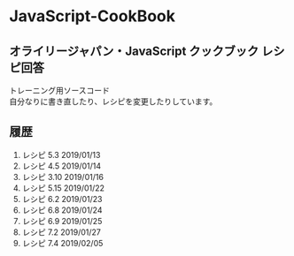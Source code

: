 # JavaScript-CookBook

## オライリージャパン・JavaScript クックブック レシピ回答

トレーニング用ソースコード  
自分なりに書き直したり、レシピを変更したりしています。

## 履歴

1. レシピ 5.3 2019/01/13
2. レシピ 4.5 2019/01/14
3. レシピ 3.10 2019/01/16
4. レシピ 5.15 2019/01/22
5. レシピ 6.2 2019/01/23
6. レシピ 6.8 2019/01/24
7. レシピ 6.9 2019/01/25
8. レシピ 7.2 2019/01/27
9. レシピ 7.4 2019/02/05
